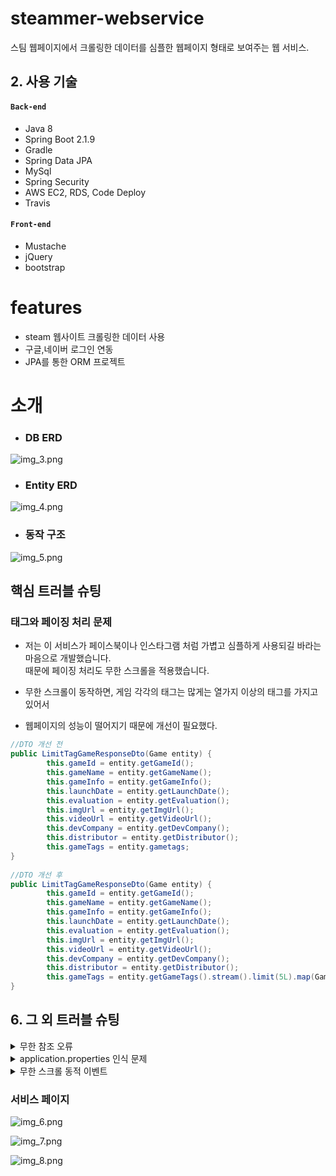 # steammer-webservice

스팀 웹페이지에서 크롤링한 데이터를 심플한 웹페이지 형태로 보여주는 웹 서비스.

## 2. 사용 기술
#### `Back-end`
- Java 8
- Spring Boot 2.1.9
- Gradle
- Spring Data JPA
- MySql
- Spring Security
- AWS EC2, RDS, Code Deploy
- Travis

#### `Front-end`
- Mustache
- jQuery
- bootstrap

# features
 - steam 웹사이트 크롤링한 데이터 사용
 - 구글,네이버 로그인 연동
 - JPA를 통한 ORM 프로젝트

# 소개

- ### DB ERD

![img_3.png](readmeimg/img_3.png)

- ### Entity ERD

![img_4.png](readmeimg/img_4.png)

- ### 동작 구조

![img_5.png](readmeimg/img_5.png)

## 핵심 트러블 슈팅
###  태그와 페이징 처리 문제
- 저는 이 서비스가 페이스북이나 인스타그램 처럼 가볍고 심플하게 사용되길 바라는 마음으로 개발했습니다.  
  때문에 페이징 처리도 무한 스크롤을 적용했습니다.

- 무한 스크롤이 동작하면, 게임 각각의 태그는  많게는 열가지 이상의 태그를 가지고 있어서

- 웹페이지의 성능이 떨어지기 때문에 개선이 필요했다.

~~~java
//DTO 개선 전
public LimitTagGameResponseDto(Game entity) {
        this.gameId = entity.getGameId();
        this.gameName = entity.getGameName();
        this.gameInfo = entity.getGameInfo();
        this.launchDate = entity.getLaunchDate();
        this.evaluation = entity.getEvaluation();
        this.imgUrl = entity.getImgUrl();
        this.videoUrl = entity.getVideoUrl();
        this.devCompany = entity.getDevCompany();
        this.distributor = entity.getDistributor();
        this.gameTags = entity.gametags;
}
        
//DTO 개선 후
public LimitTagGameResponseDto(Game entity) {
        this.gameId = entity.getGameId();
        this.gameName = entity.getGameName();
        this.gameInfo = entity.getGameInfo();
        this.launchDate = entity.getLaunchDate();
        this.evaluation = entity.getEvaluation();
        this.imgUrl = entity.getImgUrl();
        this.videoUrl = entity.getVideoUrl();
        this.devCompany = entity.getDevCompany();
        this.distributor = entity.getDistributor();
        this.gameTags = entity.getGameTags().stream().limit(5L).map(GameTag::getTag).collect(Collectors.toList());
}
~~~

## 6. 그 외 트러블 슈팅
<details>
<summary>무한 참조 오류</summary>
<div markdown="1">

- Game Entity 에서 `List<GameTag>`를 가지고 있는데 GameTag에서 Game을 참조하고 Game에서
GameTag를 참조 함으로 무한 참조가 일어나면서 오류가 발생
- 중복된 아이디는 생성하지 않게 스프링 부트에서 지원하는 어노테이션을 사용하여 개선.
- `@JsonIdentityInfo(generator = ObjectIdGenerators.IntSequenceGenerator.class)`

</div>
</details>

<details>
<summary>application.properties 인식 문제</summary>
<div markdown="1">

- 쉘 스크립트를 통해서 travis로 배포된 jar파일에는 Database root 설정된 파일이 없기 때문에 따로 경로를 지정을 해줘야 했다. 
- `Dspring.config.location=classpath:/application.properties,/home/ec2-user/app/application.properties,/home/ec2-user/app/properties/application-oauth.properties`
</div>
</details>

<details>
<summary>무한 스크롤 동적 이벤트</summary>
<div markdown="1">

- Mustache는 논리적 데이터만 처리하는 템플릿으로 jsp처럼 조건을 걸 수 없는 페이지 였다.
- 제이쿼리를 사용하여 동적 이벤트를 추가.

</div>
</details>

### 서비스 페이지
![img_6.png](readmeimg/img_6.png)

![img_7.png](readmeimg/img_7.png)

![img_8.png](readmeimg/img_8.png)


